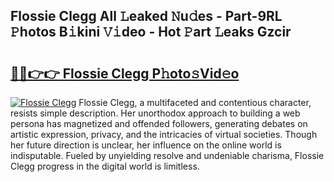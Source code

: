 ## Flossie Clegg All 𝙻eaked 𝙽u𝚍es - Part-9RL 𝙿hotos B𝚒kini 𝚅𝚒deo - Hot 𝙿art 𝙻eaks Gzcir

# <h2><a href="http://ld3wf7q.urlbe.top/?page=Flossie+Clegg">🔗🔗👉👉 Flossie Clegg P𝚑oto𝚜Vid𝚎o</a></h2>

[![Flossie Clegg](https://i.imgur.com/eBuTRDB.gif)](http://ld3wf7q.urlbe.top/?page=Flossie+Clegg)
Flossie Clegg, a multifaceted and contentious character, resists simple description. Her unorthodox approach to building a web persona has magnetized and offended followers, generating debates on artistic expression, privacy, and the intricacies of virtual societies. Though her future direction is unclear, her influence on the online world is indisputable. Fueled by unyielding resolve and undeniable charisma, Flossie Clegg progress in the digital world is limitless.
